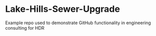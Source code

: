 # Lake-Hills-Sewer-Upgrade
Example repo used to demonstrate GitHub functionality in engineering consulting for HDR
